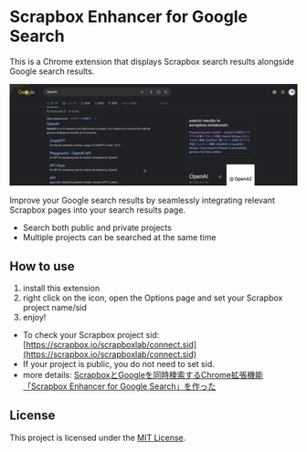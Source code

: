 # Scrapbox Enhancer for Google Search

This is a Chrome extension that displays Scrapbox search results alongside Google search results.

![screenshot](screenshot.png)

Improve your Google search results by seamlessly integrating relevant Scrapbox pages into your search results page.

- Search both public and private projects
- Multiple projects can be searched at the same time

## How to use

1. install this extension
2. right click on the icon, open the Options page and set your Scrapbox project name/sid
3. enjoy!

- To check your Scrapbox project sid: [https://scrapbox.io/scrapboxlab/connect.sid](https://scrapbox.io/scrapboxlab/connect.sid)
- If your project is public, you do not need to set sid.
- more details: [ScrapboxとGoogleを同時検索するChrome拡張機能「Scrapbox Enhancer for Google Search」を作った](https://www.satoooh.org/blog/create-scrapbox-chrome-extension)

## License

This project is licensed under the [MIT License](LICENSE).
